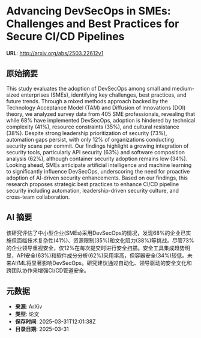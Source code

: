 # Advancing DevSecOps in SMEs: Challenges and Best Practices for Secure CI/CD Pipelines

**URL**: http://arxiv.org/abs/2503.22612v1

## 原始摘要

This study evaluates the adoption of DevSecOps among small and medium-sized
enterprises (SMEs), identifying key challenges, best practices, and future
trends. Through a mixed methods approach backed by the Technology Acceptance
Model (TAM) and Diffusion of Innovations (DOI) theory, we analyzed survey data
from 405 SME professionals, revealing that while 68% have implemented
DevSecOps, adoption is hindered by technical complexity (41%), resource
constraints (35%), and cultural resistance (38%). Despite strong leadership
prioritization of security (73%), automation gaps persist, with only 12% of
organizations conducting security scans per commit.
  Our findings highlight a growing integration of security tools, particularly
API security (63%) and software composition analysis (62%), although container
security adoption remains low (34%). Looking ahead, SMEs anticipate artificial
intelligence and machine learning to significantly influence DevSecOps,
underscoring the need for proactive adoption of AI-driven security
enhancements. Based on our findings, this research proposes strategic best
practices to enhance CI/CD pipeline security including automation,
leadership-driven security culture, and cross-team collaboration.


## AI 摘要

该研究评估了中小型企业(SMEs)采用DevSecOps的情况，发现68%的企业已实施但面临技术复杂性(41%)、资源限制(35%)和文化阻力(38%)等挑战。尽管73%的企业领导重视安全，仅12%在每次提交时进行安全扫描。安全工具集成趋势明显，API安全(63%)和软件成分分析(62%)采用率高，但容器安全(34%)较低。未来AI/ML将显著影响DevSecOps。研究建议通过自动化、领导驱动的安全文化和跨团队协作来增强CI/CD管道安全。

## 元数据

- **来源**: ArXiv
- **类型**: 论文
- **保存时间**: 2025-03-31T12:01:38Z
- **目录日期**: 2025-03-31
